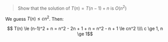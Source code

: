 > Show that the solution of $T(n)  = T(n - 1) + n$ is $O(n^2)$

We guess $T(n) \le cn^2$. Then:

$$ T(n) \le (n-1)^2 + n = n^2 - 2n + 1 + n = n^2 - n + 1 \le cn^2 \\\\
   c \ge 1, n \ge 1$$
